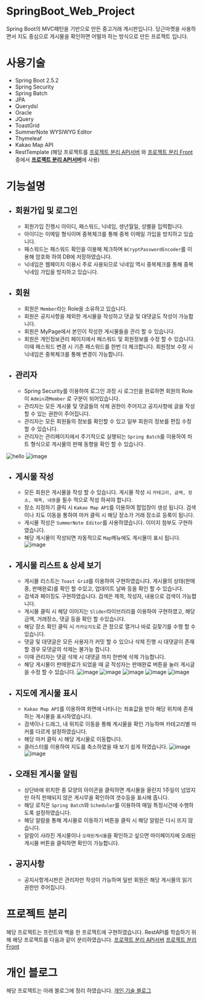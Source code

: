 # SpringBoot_Web_Project
Spring Boot의 MVC패턴을 기반으로 만든 중고거래 계시판입니다. 당근마켓을 사용하면서 지도 중심으로 게시물을 확인하면 어떨까 하는 방식으로 만든 프로젝트 입니다.

# 사용기술
- Spring Boot 2.5.2
- Spring Security
- Spring Batch
- JPA
- Querydsl
- Oracle
- JQuery
- ToastGrid
- SummerNote WYSIWYG Editor
- Thymeleaf
- Kakao Map API
- RestTemplate (해당 프로젝트를 [프로젝트 분리 API서버](https://github.com/minsu9605/SpringBoot_webProject_Backend) 와 [프로젝트 분리 Front](https://github.com/minsu9605/SpringBoot_webProject_Frontend) 중에서 [**프로젝트 분리 API서버**](https://github.com/minsu9605/SpringBoot_webProject_Backend)에  사용)

# 기능설명
- ## 회원가입 및 로그인
	- 회원가입 진행시 아이디, 패스워드, 닉네임, 생년월일, 성별을 입력합니다.
	- 아이디는 이메일 형식이며 중복체크를 통해 중복 이메일 가입을 방지하고 있습니다.
	- 패스워드는 패스워드 확인을 이용해 체크하며 `BCryptPasswordEncoder`를 이용해 암호화 하여 DB에 저장하였습니다.
	- 닉네임은 웹페이지 이용시 주로 사용되므로 닉네임 역시 중복체크를 통해 중복 닉네임 가입을 방지하고 있습니다.

- ## 회원
	- 회원은 `Member`라는 Role을 소유하고 있습니다. 
	- 회원은 공지사항을 제외한 게시물을 작성하고 댓글 및 대댓글도 작성이 가능합니다. 
	- 회원은 MyPage에서 본인이 작성한 게시물들을 관리 할 수 있습니다.
	- 회원은 개인정보관리 페이지에서 패스워드 및 회원정보를 수정 할 수 있습니다. 이때 패스워드 변경 시 기존 패스워드를 한번 더 체크합니다. 회원정보 수정 시 닉네임은 중복체크를 통해 변경이 가능합니다.
- ##  관리자
	- Spring Security를 이용하여 로그인 과정 시 로그인을 완료하면 회원의 Role이 `Admin`과`Member` 로 구분이 되어있습니다.
	- 관리자는 모든 게시물 및 댓글들의 삭제 권한이 주어지고 공지사항에 글을 작성할 수 있는 권한이 주어집니다.
	- 관리자는 모든 회원들의 정보를 확인할 수 있고 일부 회원의 정보를 편집 수정 할 수 있습니다.
	- 관리자는 관리페이지에서 주기적으로 실행되는 `Spring Batch`를 이용하여 차트 형식으로 게시물의 판매 동향을 확인 할 수 있습니다.

![hello](https://user-images.githubusercontent.com/75827783/148492270-efae1dd0-55bd-4e34-ae2c-ec9f81653387.png)
![image](https://user-images.githubusercontent.com/75827783/148492530-d041c152-26dc-4dc7-ba8b-347522d0098d.png)

- ## 게시물 작성 
	- 모든 회원은 게시물을 작성 할 수 있습니다. 게시물 작성 시 `카테고리, 금액, 장소, 제목, 내용`을 필수 적으로 작성 하셔야 합니다. 
	- 장소 지정하기 클릭 시 `Kakao Map API`를 이용하여 팝업창이 생성 됩니다. 검색이나 지도 이동을 통하여 마커 클릭 시 해당 장소가 거래 장소로 등록이 됩니다.
	- 게시물 작성은 `SummerNote Editor`를 사용하였습니다. 이미지 첨부도 구현하였습니다.
	- 해당 게시물이 작성되면 자동적으로 `Map`메뉴에도 게시물이 표시 됩니다.
	![image](https://user-images.githubusercontent.com/75827783/148492756-d8206b6a-3a34-4011-8f6a-dabf3c2652de.png)

- ## 게시물 리스트 & 상세 보기
	- 게시물 리스트는 `Toast Grid`를 이용하여 구현하였습니다. 게시물의 상태(판매중, 판매완료)를 확인 할 수있고, 업데이트 날짜 등을 확인 할 수 있습니다.
	- 검색과 페이징도 구현하였습니다. 검색은 제목, 작성자, 내용으로 검색이 가능합니다.
	- 게시물 클릭 시 해당 이미지는 `Slider`라이브러리를 이용하여 구현하였고, 해당 금액, 거래장소, 댓글 등을 확인 할 수있습니다.
	- 해당 장소 확인 클릭 시 `카카오지도`로 큰 창으로 열거나 바로 길찾기를 수행 할 수 있습니다.
	- 댓글 및 대댓글은 모든 사용자가 커밋 할 수 있으나 삭제 진행 시 대댓글이 존재 할 경우 모댓글의 삭제는 불가능 합니다.
	- 이때 관리자는 댓글 삭제 시 대댓글 까지 한번에 삭제 가능합니다. 
	- 해당 게시물이 판매완료가 되었을 때 글 작성자는 판매완료 버튼을 눌러 게시글을 수정 할 수 있습니다.
![image](https://user-images.githubusercontent.com/75827783/148492834-ba451565-fa62-4742-ad0f-f58859b58b70.png)
![image](https://user-images.githubusercontent.com/75827783/148492880-e48e9d43-a256-40e0-b8ae-bc484663787b.png)
![image](https://user-images.githubusercontent.com/75827783/148493559-6e376d42-6b43-462e-b7eb-c4b74480da88.png)
![image](https://user-images.githubusercontent.com/75827783/148493613-40882a80-08b1-47c0-b951-90c27144826c.png)
![image](https://user-images.githubusercontent.com/75827783/148493737-6247f6e0-e0bf-43c0-a24e-62a073104813.png)

- ## 지도에 게시물 표시
	- `Kakao Map API`를 이용하여 화면에 나타나는 좌표값을 받아 해당 위치에 존재하는 게시물을 표시하였습니다.
	- 검색이나 드래그, 내 위치로 이동을 통해 게시물을 확인 가능하며 카테고리별 마커를 다르게 설정하였습니다.
	- 해당 마커 클릭 시 해당 게시물로 이동합니다. 
	- 클러스터를 이용하여 지도를 축소하였을 때 보기 쉽게 하였습니다.
![image](https://user-images.githubusercontent.com/75827783/148493882-86a94709-930c-4beb-8a67-c752cb67fe8e.png)
![image](https://user-images.githubusercontent.com/75827783/148493898-e4429058-bd33-47b2-b507-ca037a20aa54.png)
- ## 오래된 게시물 알림
	- 상단바에 위치한 종 모양의 아이콘을 클릭하면 게시물을 올린지 1주일이 넘었지만 아직 판매되지 않은 게시무을 확인하여 갯수등을 표시해 줍니다.
	- 해당 로직은 `Spring Batch`와 `Scheduler`를 이용하여 매일 특정시간에 수행하도록 설정하였습니다.
	- 해당 알람을 통해 게시물로 이동하기 버튼을 클릭 시 해당 알람은 다시 뜨지 않습니다. 
	- 알람이 사라진 게시물이나 `오래된게시물`을 확인하고 싶으면 마이페이지에 오래된 게시물 버튼을 클릭하면 확인이 가능합니다.
- ## 공지사항
	- 공지사항게시판은 관리자만 작성이 가능하며 일반 회원은 해당 게시물의 읽기 권한만 주어집니다.
 # 프로젝트 분리
 해당 프로젝트는 프런트와 백을 한 프로젝트에 구현하였습니다. RestAPI를 학습하기 위해 해당 프로젝트를 다음과 같이 분리하였습니다.
 [프로젝트 분리 API서버](https://github.com/minsu9605/SpringBoot_webProject_Backend) 
  [프로젝트 분리 Front](https://github.com/minsu9605/SpringBoot_webProject_Frontend)
  # 개인 블로그
  해당 프로젝트는 아래 블로그에 정리 하였습니다.
  [개인 기술 블로그](https://velog.io/@alstn_dev?tag=%EC%9D%B8%ED%84%B4%EC%8B%AD) 
